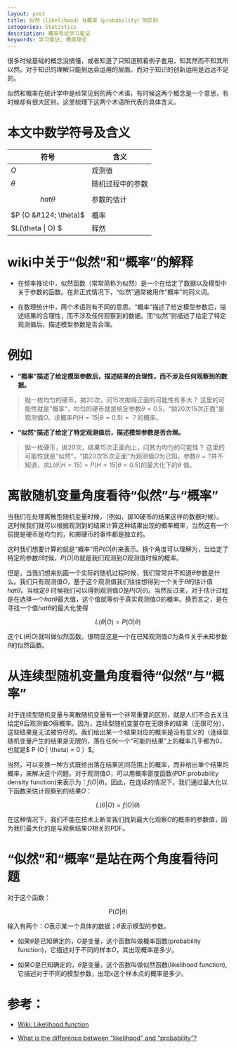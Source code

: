 ```yaml
---
layout: post
title: 似然（likelihood）与概率（probability）的区别
categories: Statistics
description: 概率导论学习笔记
keywords: 学习笔记, 概率导论
---
```


  很多时候基础的概念没搞懂，或者知道了只知道照着例子套用，知其然而不知其所以然。对于知识的理解只能到达会运用的层面。而对于知识的创新运用是远远不足的。
  
  似然和概率在统计学中是经常见到的两个术语，有时候这两个概念是一个意思，有时候却有很大区别。这里梳理下这两个术语所代表的具体含义。
  
  
# 本文中数学符号及含义

| 符号 | 含义 |
|--------|--------|
| $O$    |     观测值   |
| $\theta$    |    随机过程中的参数    |
| $$hat{\theta}$$   |   参数的估计     |
| $P (O &#124; \theta)$   |    概率    |
| $L(\theta &#124; O) $   |      释然  |


# wiki中关于“似然”和“概率”的解释

* 在频率推论中，似然函数（常常简称为似然）是一个在给定了数据以及模型中关于参数的函数。在非正式情况下，“似然”通常被用作“概率”的同义词。

* 在数理统计中，两个术语则有不同的意思。“概率”描述了给定模型参数后，描述结果的合理性，而不涉及任何观察到的数据。而“似然”则描述了给定了特定观测值后，描述模型参数是否合理。

# 例如

* **“概率”描述了给定模型参数后，描述结果的合理性，而不涉及任何观察到的数据。**

> 抛一枚均匀的硬币，拋20次，问15次拋得正面的可能性有多大？
> 这里的可能性就是"概率"，均匀的硬币就是给定参数$\theta=0.5$，“拋20次15次正面”是观测值$O$。求概率$P (H=15 | \theta=0.5) = ？$的概率。

* **“似然”描述了给定了特定观测值后，描述模型参数是否合理。**

> 拋一枚硬币，拋20次，结果15次正面向上，问其为均匀的可能性？
> 这里的可能性就是"似然"，“拋20次15次正面”为观测值$O$为已知，参数$\theta=?$并不知道，求$L(\theta | H=15) = P (H=15 | \theta=0.5)$的最大化下的$\theta$ 值。

# 离散随机变量角度看待“似然”与“概率”

  当我们在处理离散型随机变量时候，（例如，掷10硬币的结果这样的数据时候）。这时候我们就可以根据观测到的结果计算这种结果出现的概率概率，当然这有一个前提是硬币是均匀的，和掷硬币的事件都是独立的。

  这时我们想要计算的就是“概率”用$P (O | \theta)$来表示。换个角度可以理解为，当给定了特定的参数$\theta$时候，$P (O | \theta)$就是我们观测到$O$观测值时候的概率。

  但是，当我们想来刻画一个实际的随机过程时候，我们常常并不知道$\theta$参数是什么。我们只有观测值$O$，基于这个观测值我们往往想得到一个关于$\theta$的估计值$hat{\theta}$。当给定$\theta$ 时候我们可以得到观测值$O$是$P (O | \theta)$。当然反过来，对于估计过程是在选择一个$hat{\theta}$最大值，这个值就等价于真实观测值$O$的概率。换而言之，是在寻找一个值$hat{\theta}$的最大化使得

  $$ L(\theta | O) = P (O | \theta) $$

  这个$L(\theta | O)$就叫做似然函数。很明显这是一个在已知观测值$O$为条件关于未知参数 $\theta$的似然函数。



# 从连续型随机变量角度看待“似然”与“概率”

  对于连续型随机变量与离散随机变量有一个非常重要的区别，就是人们不会去关注给定$\theta$后观测值$O$得概率。因为，连续型随机变量存在无限多的结果（无限可分），这些结果是无法被穷尽的。我们给出某一个结果对应的概率是没有意义的（连续型随机变量产生的结果是无限的，落在任何一个“可能的结果”上的概率几乎都为0，也就是$ P (O | \theta) = 0 ）$。

  当然，可以变换一种方式既给出落在结果区间范围上的概率，而非给出单个结果的概率，来解决这个问题。对于观测值$O$，可以用概率密度函数(PDF:probability density function)来表示为：$f(O|\theta)$。因此，在连续的情况下，我们通过最大化以下函数来估计观察到的结果$O$：

  $$ L(\theta | O) = f(O | \theta) $$

  在这种情况下，我们不能在技术上断言我们找到最大化观察$O$的概率的参数值，因为我们最大化的是与观察结果$O$相关的PDF。

# “似然”和“概率”是站在两个角度看待问题

  对于这个函数：

  $$ P (O | \theta) $$

  输入有两个：$O$表示某一个具体的数据；$\theta$表示模型的参数。

* 如果$\theta$是已知确定的，$O$是变量，这个函数叫做概率函数(probability function)，它描述对于不同的样本$O$，其出现概率是多少。

* 如果$O$是已知确定的，$\theta$是变量，这个函数叫做似然函数(likelihood function), 它描述对于不同的模型参数，出现x这个样本点的概率是多少。



# 参考：
* [Wiki: Likelihood function](https:\en.wikipedia.org\wiki\Likelihood_function)

* [What is the difference between “likelihood” and “probability”?](https:\stats.stackexchange.com\questions\2641\what-is-the-difference-between-likelihood-and-probability)